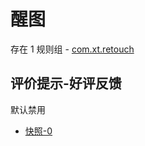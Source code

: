 # 醒图

存在 1 规则组 - [com.xt.retouch](/src/apps/com.xt.retouch.ts)

## 评价提示-好评反馈

默认禁用

- [快照-0](https://i.gkd.li/import/13062637)
